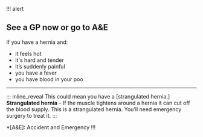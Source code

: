 !!! alert
## See a GP now or go to A&E

If you have a hernia and:

* it feels hot
* it's hard and tender
* it’s suddenly painful
* you have a fever
* you have blood in your poo

- - -

::: inline_reveal This could mean you have a [strangulated hernia.]
**Strangulated hernia** - If the muscle tightens around a hernia it can cut
off the blood supply. This is a strangulated hernia. You’ll need emergency
surgery to treat it.
:::

*[A&E]: Accident and Emergency
!!!
